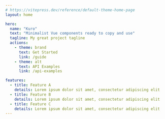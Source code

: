 ```yaml
---
# https://vitepress.dev/reference/default-theme-home-page
layout: home

hero:
  name: "Kuro"
  text: "Minimalist Vue components ready to copy and use"
  tagline: My great project tagline
  actions:
    - theme: brand
      text: Get Started
      link: /guide
    - theme: alt
      text: API Examples
      link: /api-examples

features:
  - title: Feature A
    details: Lorem ipsum dolor sit amet, consectetur adipiscing elit
  - title: Feature B
    details: Lorem ipsum dolor sit amet, consectetur adipiscing elit
  - title: Feature C
    details: Lorem ipsum dolor sit amet, consectetur adipiscing elit
---
```


